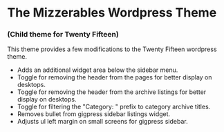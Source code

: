The Mizzerables Wordpress Theme
===============================
### (Child theme for Twenty Fifteen)

This theme provides a few modifications to the Twenty Fifteen wordpress theme.

* Adds an additional widget area below the sidebar menu.
* Toggle for removing the header from the pages for better display on desktops.
* Toggle for removing the header from the archive listings for better display on desktops.
* Toggle for filtering the "Category: " prefix to category archive titles.
* Removes bullet from gigpress sidebar listings widget.
* Adjusts ul left margin on small screens for gigpress sidebar.